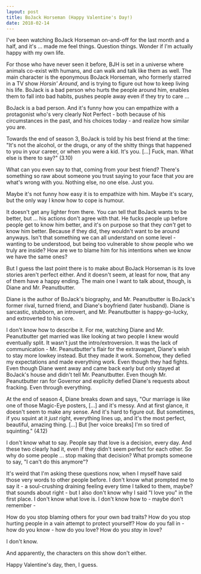 ```yaml
---
layout: post
title: BoJack Horseman (Happy Valentine's Day!)
date: 2018-02-14
---
```


I've been watching BoJack Horseman on-and-off for the last month and a half, and it's ... made me feel things. Question things. Wonder if I'm actually happy with my own life.

For those who have never seen it before, BJH is set in a universe where animals co-exist with humans, and can walk and talk like them as well. The main character is the eponymous BoJack Horseman, who formerly starred in a TV show *Horsin' Around*, and is trying to figure out how to keep living his life. BoJack is a bad person who hurts the people around him, enables them to fall into bad habits, pushes people away even if they try to care ...

BoJack is a bad person. And it's funny how you can empathize with a protagonist who's very clearly Not Perfect - both because of his circumstances in the past, and his choices today - and realize how similar you are. 

Towards the end of season 3, BoJack is told by his best friend at the time: "It's not the alcohol, or the drugs, or any of the shitty things that happened to you in your career, or when you were a kid. It's you. [...] Fuck, man. What else is there to say?" (3.10)

What can you even say to that, coming from your best friend? There's something so raw about someone you trust saying to your face that *you* are what's wrong with you. Nothing else, no one else. Just you.

Maybe it's not funny how easy it is to empathize with him. Maybe it's scary, but the only way I know how to cope is humour.

It doesn't get any lighter from there. You can tell that BoJack wants to be better, but ... his actions don't agree with that. He fucks people up before people get to know him better, and it's on purpose so that they *can't* get to know him better. Because if they did, they wouldn't want to be around anyways. Isn't that something we can all understand on some level - wanting to be understood, but being too vulnerable to show people who we truly are inside? How are we to blame him for his intentions when we know we have the same ones?

But I guess the last point there is to make about BoJack Horseman is its love stories aren't perfect either. And it doesn't seem, at least for now, that any of them have a happy ending. The main one I want to talk about, though, is Diane and Mr. Peanutbutter.

Diane is the author of BoJack's biography, and Mr. Peanutbutter is BoJack's former rival, turned friend, and Diane's boyfriend (later husband). Diane is sarcastic, stubborn, an introvert, and Mr. Peanutbutter is happy-go-lucky, and extroverted to his core.

I don't know how to describe it. For me, watching Diane and Mr. Peanutbutter get married was like looking at two people I knew would eventually split. It wasn't just the intro/extroversion. It was the lack of communication - Mr. Peanutbutter's flair for the extravagant, Diane's wish to stay more lowkey instead. But they made it work. Somehow, they defied my expectations and made everything work. Even though they had fights. Even though Diane went away and came back early but only stayed at BoJack's house and didn't tell Mr. Peanutbutter. Even though Mr. Peanutbutter ran for Governor and explicity defied Diane's requests about fracking. Even through everything.

At the end of season 4, Diane breaks down and says, "Our marriage is like one of those Magic-Eye posters, [...] and it's messy. And at first glance, it doesn't seem to make any sense. And it's hard to figure out. But sometimes, if you squint at it *just* right, everything lines up, and it's the most perfect, beautiful, amazing thing. [...] But [her voice breaks] I'm so tired of squinting." (4.12)

I don't know what to say. People say that love is a decision, every day. And these two clearly had it, even if they didn't seem perfect for each other. So why do some people ... stop making that decision? What prompts someone to say, "I can't do this anymore"?

It's weird that I'm asking these questions now, when I myself have said those very words to other people before. I don't know what prompted me to say it - a soul-crushing draining feeling every time I talked to them, maybe? that sounds about right - but I also don't know why I said "I love you" in the first place. I don't know what love is. I don't know how to - maybe don't remember -

How do you stop blaming others for your own bad traits? How do you stop hurting people in a vain attempt to protect yourself? How do you fall in - how do you know - how do you love? How do you *stay* in love?

I don't know. 

And apparently, the characters on this show don't either.

Happy Valentine's day, then, I guess.
